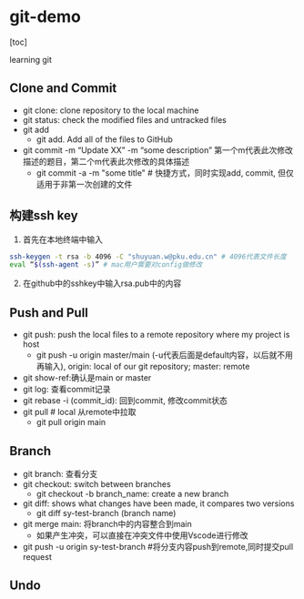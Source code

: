 # git-demo

[toc]

learning git

## Clone and Commit

- git clone: clone repository to the local machine
- git status: check the modified files and untracked files
- git add
  - git add. Add all of the files  to GitHub
- git commit -m “Update XX” -m “some description”
  第一个m代表此次修改描述的题目，第二个m代表此次修改的具体描述
  - git commit -a -m "some title" # 快捷方式，同时实现add, commit, 但仅适用于非第一次创建的文件

## 构建ssh key

1. 首先在本地终端中输入

```bash
ssh-keygen -t rsa -b 4096 -C "shuyuan.w@pku.edu.cn" # 4096代表文件长度
eval “$(ssh-agent -s)” # mac用户需要对config做修改
```

2. 在github中的sshkey中输入rsa.pub中的内容

## Push and Pull

- git push: push the local files to a remote repository where my project is host
  - git push -u origin master/main (-u代表后面是default内容，以后就不用再输入), origin: local of our git repository; master: remote
- git show-ref:确认是main or master
- git log: 查看commit记录
- git rebase -i (commit_id): 回到commit, 修改commit状态
- git pull # local 从remote中拉取
  - git pull origin main

## Branch

- git branch: 查看分支
- git checkout: switch between branches
  - git checkout -b branch_name: create a new branch
- git diff: shows what changes have been made, it compares two versions
  - git diff sy-test-branch (branch name)
- git merge main: 将branch中的内容整合到main
  - 如果产生冲突，可以直接在冲突文件中使用Vscode进行修改
- git push -u origin sy-test-branch #将分支内容push到remote,同时提交pull request

## Undo
